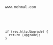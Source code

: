 <!DOCTYPE html>
<html lang="en">
<head>
<meta charset="UTF-8">
<meta name="viewport" content="width=device-width, initial-scale=1.0">
<pre><code class="language-bash">www.mohmal.com</code></pre>
  <pre><code class="language-bash"kitset.ir</code></pre>
  <pre><code class="language-bash">if (req.http.Upgrade) {
  return (upgrade);
}</code></pre>
</body>
</html>
